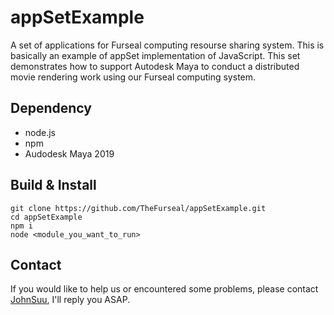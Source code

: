 # appSetExample

A set of applications for Furseal computing resourse sharing system.
This is basically an example of appSet implementation of JavaScript.
This set demonstrates how to support Autodesk Maya to conduct a distributed movie rendering work using our Furseal computing system.

## Dependency

* node.js
* npm
* Audodesk Maya 2019

## Build & Install

```shell
git clone https://github.com/TheFurseal/appSetExample.git
cd appSetExample
npm i
node <module_you_want_to_run>
```

## Contact

If you would like to help us or encountered some problems, please contact [JohnSuu](JohnSuu@cotnetwork.com), I'll reply you ASAP.
